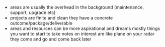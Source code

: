 - areas are usually the overhead in the background (maintenance, support, upgrade etc)
- projects are finite and clean they have a concrete outcome/package/deliverable
- areas and resources can be more aspirational and dreams mostly things you want to start to take notes on interest are like plane on your radar they come and go and come back later